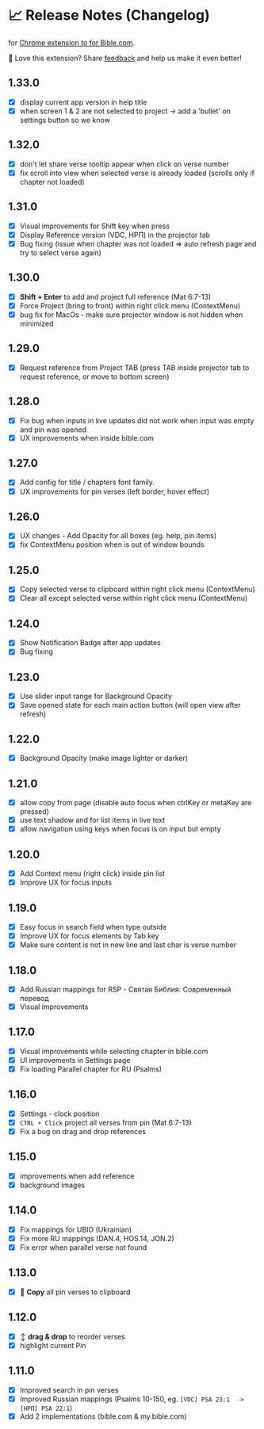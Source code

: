 # 📈 Release Notes (Changelog)

for [Chrome extension to for Bible.com](README.md).

💚 Love this extension? Share [feedback](https://chromewebstore.google.com/detail/project-verses-from-bible/fklnkmnlobkpoiifnbnemdpamheoanpj) and help us make it even better!

## 1.33.0

- [x] display current app version in help title
- [x] when screen 1 & 2 are not selected to project -> add a 'bullet' on settings button so we know

## 1.32.0

- [x] don't let share verse tooltip appear when click on verse number
- [x] fix scroll into view when selected verse is already loaded (scrolls only if chapter not loaded)

## 1.31.0

- [x] Visual improvements for Shift key when press
- [x] Display Reference version (VDC, НРП) in the projector tab
- [x] Bug fixing (issue when chapter was not loaded => auto refresh page and try to select verse again)

## 1.30.0

- [x] **Shift + Enter** to add and project full reference (Mat 6:7-13)
- [x] Force Project (bring to front) within right click menu (ContextMenu)
- [x] bug fix for MacOs - make sure projector window is not hidden when minimized

## 1.29.0

- [x] Request reference from Project TAB (press TAB inside projector tab to request reference, or move to bottom screen)

## 1.28.0

- [x] Fix bug when inputs in live updates did not work when input was empty and pin was opened
- [x] UX improvements when inside bible.com

## 1.27.0

- [x] Add config for title / chapters font family.
- [x] UX improvements for pin verses (left border, hover effect)

## 1.26.0

- [x] UX changes - Add Opacity for all boxes (eg. help, pin items)
- [x] fix ContextMenu position when is out of window bounds

## 1.25.0

- [x] Copy selected verse to clipboard within right click menu (ContextMenu)
- [x] Clear all except selected verse within right click menu (ContextMenu)

## 1.24.0

- [x] Show Notification Badge after app updates
- [x] Bug fixing

## 1.23.0

- [x] Use slider input range for Background Opacity
- [x] Save opened state for each main action button (will open view after refresh)

## 1.22.0

- [x] Background Opacity (make image lighter or darker)

## 1.21.0

- [x] allow copy from page (disable auto focus when ctrlKey or metaKey are pressed)
- [x] use text shadow and for list items in live text
- [x] allow navigation using keys when focus is on input but empty

## 1.20.0

- [x] Add Context menu (right click) inside pin list
- [x] Improve UX for focus inputs

## 1.19.0

- [x] Easy focus in search field when type outside
- [x] Improve UX for focus elements by Tab key
- [x] Make sure content is not in new line and last char is verse number

## 1.18.0

- [x] Add Russian mappings for RSP - Святая Библия: Современный перевод
- [x] Visual improvements

## 1.17.0

- [x] Visual improvements while selecting chapter in bible.com
- [x] UI improvements in Settings page
- [x] Fix loading Parallel chapter for RU (Psalms)

## 1.16.0

- [x] Settings - clock position
- [x] `CTRL + Click` project all verses from pin (Mat 6:7-13)
- [x] Fix a bug on drag and drop references

## 1.15.0

- [x] improvements when add reference
- [x] background images

## 1.14.0

- [x] Fix mappings for UBIO (Ukrainian)
- [x] Fix more RU mappings (DAN.4, HOS.14, JON.2)
- [x] Fix error when parallel verse not found

## 1.13.0

- [x] 📄 **Copy** all pin verses to clipboard

## 1.12.0

- [x] ↕ **drag & drop** to reorder verses
- [x] highlight current Pin

## 1.11.0

- [x] Improved search in pin verses
- [x] Improved Russian mappings (Psalms 10-150, eg. `[VDC] PSA 23:1  -> [НРП] PSA 22:1`)
- [x] Add 2 implementations (bible.com & my.bible.com)